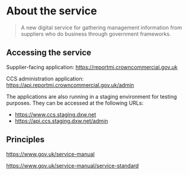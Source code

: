 # About the service

> A new digital service for gathering management information from suppliers
> who do business through government frameworks.


## Accessing the service

Supplier-facing application: https://reportmi.crowncommercial.gov.uk

CCS administration application: https://api.reportmi.crowncommercial.gov.uk/admin

The applications are also running in a staging environment for testing
purposes. They can be accessed at the following URLs:

- https://www.ccs.staging.dxw.net
- https://api.ccs.staging.dxw.net/admin

## Principles
https://www.gov.uk/service-manual

https://www.gov.uk/service-manual/service-standard
